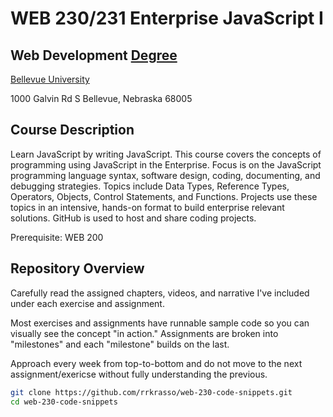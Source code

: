 # WEB 230/231 Enterprise JavaScript I 
## Web Development [Degree](http://http://www.bellevue.edu/degrees/bachelor/web-development-bs/ "Designed by developers for developers.")

[Bellevue University](http://bellevue.edu "Bellevue University is a private, non-profit university located in Bellevue, Nebraska, United States.")

1000 Galvin Rd S
Bellevue, Nebraska 68005

## Course Description

Learn JavaScript by writing JavaScript.  This course covers the concepts of programming using JavaScript in the Enterprise.  Focus is on the JavaScript
programming language syntax, software design, coding, documenting, and debugging strategies.  Topics include Data Types, Reference Types, Operators, Objects,
Control Statements, and Functions.  Projects use these topics in an intensive, hands-on format to build enterprise relevant solutions.  GitHub is used to 
host and share coding projects.

Prerequisite: WEB 200

## Repository Overview 

Carefully read the assigned chapters, videos, and narrative I've included under each exercise and assignment.  

Most exercises and assignments have runnable sample code so you can visually see the concept "in action."  Assignments are broken into "milestones" and each "milestone" builds on the last.  

Approach every week from top-to-bottom and do not move to the next assignment/exericse without fully understanding the previous. 

```bash
git clone https://github.com/rrkrasso/web-230-code-snippets.git
cd web-230-code-snippets
```



